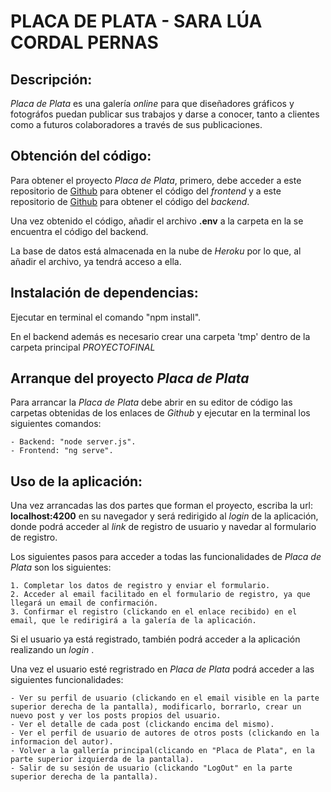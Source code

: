 
# **PLACA DE PLATA** - SARA LÚA CORDAL PERNAS

## Descripción:
 
*Placa de Plata* es una galería *online* para que diseñadores gráficos y fotográfos puedan publicar sus trabajos y darse a conocer, tanto a clientes como a futuros colaboradores a través de sus publicaciones.

## Obtención del código:

Para obtener el proyecto *Placa de Plata*, primero, debe acceder a este repositorio de [Github](https://github.com/saracorper/PlacaDePlata-ClientApp) para obtener el código del *frontend* y a este repositorio de [Github](https://github.com/saracorper/ProyectoFinal) para obtener el código del *backend*.

Una vez obtenido el código, añadir el archivo **.env** a la carpeta en la se encuentra el código del backend.

La base de datos está almacenada en la nube de *Heroku* por lo que, al añadir el archivo, ya tendrá acceso a ella.

## Instalación de dependencias:

Ejecutar en terminal el comando "npm install".

En el backend además es necesario crear una carpeta 'tmp' dentro de la carpeta principal *PROYECTOFINAL*


## Arranque del proyecto *Placa de Plata*

Para arrancar la *Placa de Plata* debe abrir en su editor de código las carpetas obtenidas de los enlaces de *Github* y ejecutar en la terminal los siguientes comandos:

    - Backend: "node server.js".
    - Frontend: "ng serve".

## Uso de la aplicación:

Una vez arrancadas las dos partes que forman el proyecto, escriba la url: **localhost:4200** en su navegador y será redirigido al *login* de la aplicación, donde podrá acceder al *link* de registro de usuario y navedar al formulario de registro.

Los siguientes pasos para acceder a todas las funcionalidades de *Placa de Plata* son los siguientes:

    1. Completar los datos de registro y enviar el formulario.
    2. Acceder al email facilitado en el formulario de registro, ya que llegará un email de confirmación.
    3. Confirmar el registro (clickando en el enlace recibido) en el email, que le redirigirá a la galería de la aplicación.

Si el usuario ya está registrado, también podrá acceder a la aplicación realizando un *login* .

Una vez el usuario esté regristrado en *Placa de Plata* podrá acceder a las siguientes funcionalidades:

    - Ver su perfil de usuario (clickando en el email visible en la parte superior derecha de la pantalla), modificarlo, borrarlo, crear un nuevo post y ver los posts propios del usuario.
    - Ver el detalle de cada post (clickando encima del mismo).
    - Ver el perfil de usuario de autores de otros posts (clickando en la informacion del autor).
    - Volver a la gallería principal(clicando en "Placa de Plata", en la parte superior izquierda de la pantalla).
    - Salir de su sesión de usuario (clickando "LogOut" en la parte superior derecha de la pantalla).



    





